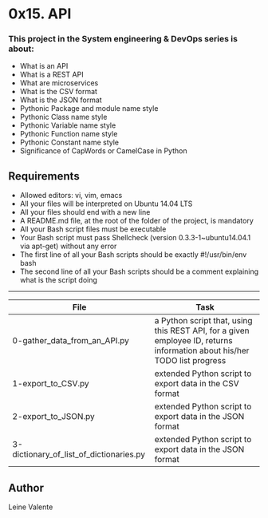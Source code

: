 # 0x15. API

### This project in the System engineering & DevOps series is about:

 * What is an API
 * What is a REST API
 * What are microservices
 * What is the CSV format
 * What is the JSON format
 * Pythonic Package and module name style
 * Pythonic Class name style
 * Pythonic Variable name style
 * Pythonic Function name style
 * Pythonic Constant name style
 * Significance of CapWords or CamelCase in Python

## Requirements

 * Allowed editors: vi, vim, emacs
 * All your files will be interpreted on Ubuntu 14.04 LTS
 * All your files should end with a new line
 * A README.md file, at the root of the folder of the project, is mandatory
 * All your Bash script files must be executable
 * Your Bash script must pass Shellcheck (version 0.3.3-1~ubuntu14.04.1 via apt-get) without any error
 * The first line of all your Bash scripts should be exactly #!/usr/bin/env bash
 * The second line of all your Bash scripts should be a comment explaining what is the script doing

---
File|Task
---|---
0-gather_data_from_an_API.py | a Python script that, using this REST API, for a given employee ID, returns information about his/her TODO list progress
1-export_to_CSV.py | extended Python script to export data in the CSV format
2-export_to_JSON.py | extended Python script to export data in the JSON format
3-dictionary_of_list_of_dictionaries.py | extended Python script to export data in the JSON format

## Author
Leine Valente